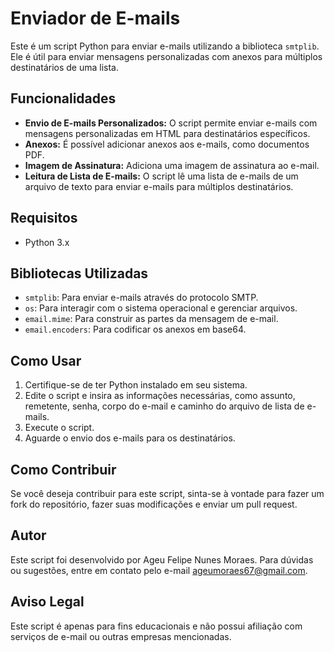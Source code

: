 # Enviador de E-mails

Este é um script Python para enviar e-mails utilizando a biblioteca `smtplib`. Ele é útil para enviar mensagens personalizadas com anexos para múltiplos destinatários de uma lista.

## Funcionalidades

- **Envio de E-mails Personalizados:** O script permite enviar e-mails com mensagens personalizadas em HTML para destinatários específicos.
- **Anexos:** É possível adicionar anexos aos e-mails, como documentos PDF.
- **Imagem de Assinatura:** Adiciona uma imagem de assinatura ao e-mail.
- **Leitura de Lista de E-mails:** O script lê uma lista de e-mails de um arquivo de texto para enviar e-mails para múltiplos destinatários.

## Requisitos

- Python 3.x

## Bibliotecas Utilizadas

- `smtplib`: Para enviar e-mails através do protocolo SMTP.
- `os`: Para interagir com o sistema operacional e gerenciar arquivos.
- `email.mime`: Para construir as partes da mensagem de e-mail.
- `email.encoders`: Para codificar os anexos em base64.

## Como Usar

1. Certifique-se de ter Python instalado em seu sistema.
2. Edite o script e insira as informações necessárias, como assunto, remetente, senha, corpo do e-mail e caminho do arquivo de lista de e-mails.
3. Execute o script.
4. Aguarde o envio dos e-mails para os destinatários.

## Como Contribuir

Se você deseja contribuir para este script, sinta-se à vontade para fazer um fork do repositório, fazer suas modificações e enviar um pull request.

## Autor

Este script foi desenvolvido por Ageu Felipe Nunes Moraes. Para dúvidas ou sugestões, entre em contato pelo e-mail [ageumoraes67@gmail.com](mailto:ageumoraes67@gmail.com).

## Aviso Legal

Este script é apenas para fins educacionais e não possui afiliação com serviços de e-mail ou outras empresas mencionadas.
